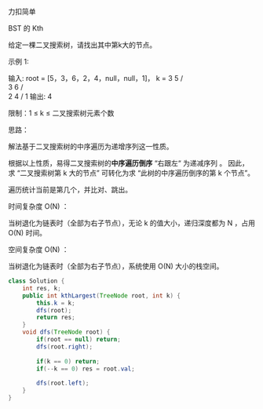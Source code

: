 力扣简单



BST 的 Kth

给定一棵二叉搜索树，请找出其中第k大的节点。

 

示例 1:

输入: root = [5，3，6，2，4，null，null，1]， k = 3
       5
      / \
     3   6
    / \
   2   4
  /
 1
输出: 4




限制：1 ≤ k ≤ 二叉搜索树元素个数





思路：

解法基于二叉搜索树的中序遍历为递增序列这一性质。

根据以上性质，易得二叉搜索树的**中序遍历倒序** “右跟左“ 为递减序列 。
因此，求 “二叉搜索树第 k 大的节点” 可转化为求 “此树的中序遍历倒序的第 k 个节点”。

遍历统计当前是第几个，并比对、跳出。



时间复杂度 O(N) ： 

当树退化为链表时（全部为右子节点），无论 k 的值大小，递归深度都为 N ，占用 O(N) 时间。

空间复杂度 O(N) ： 

当树退化为链表时（全部为右子节点），系统使用 O(N) 大小的栈空间。

````java
class Solution {
    int res, k;
    public int kthLargest(TreeNode root, int k) {
        this.k = k;
        dfs(root);
        return res;
    }
    void dfs(TreeNode root) {
        if(root == null) return;
        dfs(root.right);
        
        if(k == 0) return;
        if(--k == 0) res = root.val;
        
        dfs(root.left);
    }
}
````



